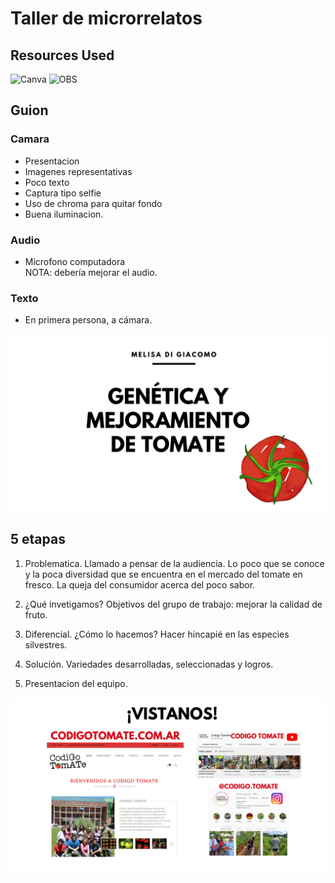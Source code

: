 # Taller de microrrelatos

## Resources Used
![Canva](https://img.shields.io/badge/-Canva-00bec6?logo=Canva&logoColor=white&style=flat)
![OBS](https://img.shields.io/badge/-obs-3f4f75?logo=obs&logoColor=white&style=flat) 


## Guion

### Camara  
- Presentacion
- Imagenes representativas 
- Poco texto 
- Captura tipo selfie
- Uso de chroma para quitar fondo
- Buena iluminacion.

### Audio
- Microfono computadora  
NOTA: debería mejorar el audio.


### Texto
- En primera persona, a cámara.

![mejoramiento](./images/mejoramiento.png)

## 5 etapas  

1) Problematica. Llamado a pensar de la audiencia. Lo poco que se conoce y la poca diversidad que se encuentra en el mercado del tomate en fresco. La queja del consumidor acerca del poco sabor.

2) ¿Qué invetigamos? Objetivos del grupo de trabajo: mejorar la calidad de fruto.

3) Diferencial. ¿Cómo lo hacemos? Hacer hincapié en las especies silvestres.

4) Solución. Variedades desarrolladas, seleccionadas y logros.

5) Presentacion del equipo.


![mejoramiento](./images/contacto.png)

